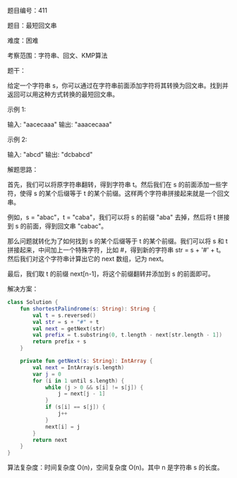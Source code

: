 题目编号：411

题目：最短回文串

难度：困难

考察范围：字符串、回文、KMP算法

题干：

给定一个字符串 s，你可以通过在字符串前面添加字符将其转换为回文串。找到并返回可以用这种方式转换的最短回文串。

示例 1:

输入: "aacecaaa"
输出: "aaacecaaa"

示例 2:

输入: "abcd"
输出: "dcbabcd"

解题思路：

首先，我们可以将原字符串翻转，得到字符串 t。然后我们在 s 的前面添加一些字符，使得 s 的某个后缀等于 t 的某个前缀。这样两个字符串拼接起来就是一个回文串。

例如，s = "abac"，t = "caba"，我们可以将 s 的前缀 "aba" 去掉，然后将 t 拼接到 s 的前面，得到回文串 "cabac"。

那么问题就转化为了如何找到 s 的某个后缀等于 t 的某个前缀。我们可以将 s 和 t 拼接起来，中间加上一个特殊字符，比如 #，得到新的字符串 str = s + '#' + t。然后我们对这个字符串计算出它的 next 数组，记为 next。

最后，我们取 t 的前缀 next[n-1]，将这个前缀翻转并添加到 s 的前面即可。

解决方案：

```kotlin
class Solution {
    fun shortestPalindrome(s: String): String {
        val t = s.reversed()
        val str = s + "#" + t
        val next = getNext(str)
        val prefix = t.substring(0, t.length - next[str.length - 1])
        return prefix + s
    }

    private fun getNext(s: String): IntArray {
        val next = IntArray(s.length)
        var j = 0
        for (i in 1 until s.length) {
            while (j > 0 && s[i] != s[j]) {
                j = next[j - 1]
            }
            if (s[i] == s[j]) {
                j++
            }
            next[i] = j
        }
        return next
    }
}
```

算法复杂度：时间复杂度 O(n)，空间复杂度 O(n)。其中 n 是字符串 s 的长度。